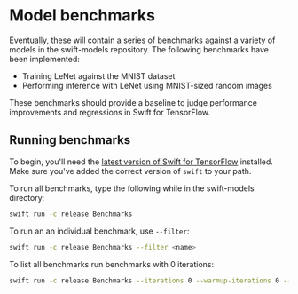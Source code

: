 # Model benchmarks

Eventually, these will contain a series of benchmarks against a variety of models in the 
swift-models repository. The following benchmarks have been implemented:

- Training LeNet against the MNIST dataset
- Performing inference with LeNet using MNIST-sized random images

These benchmarks should provide a baseline to judge performance improvements and regressions in 
Swift for TensorFlow.

## Running benchmarks

To begin, you'll need the [latest version of Swift for
TensorFlow](https://github.com/tensorflow/swift/blob/master/Installation.md)
installed. Make sure you've added the correct version of `swift` to your path.

To run all benchmarks, type the following while in the swift-models directory:

```sh
swift run -c release Benchmarks
```

To run an an individual benchmark, use `--filter`:

```sh
swift run -c release Benchmarks --filter <name>
```

To list all benchmarks run benchmarks with 0 iterations: 

```sh
swift run -c release Benchmarks --iterations 0 --warmup-iterations 0 --columns name 
```
